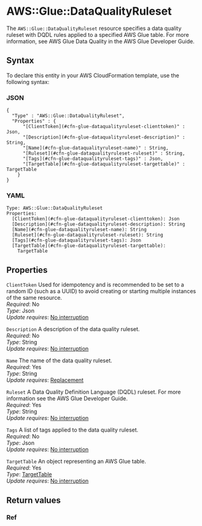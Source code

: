 # AWS::Glue::DataQualityRuleset<a name="aws-resource-glue-dataqualityruleset"></a>

The `AWS::Glue::DataQualityRuleset` resource specifies a data quality ruleset with DQDL rules applied to a specified AWS Glue table\. For more information, see AWS Glue Data Quality in the AWS Glue Developer Guide\.

## Syntax<a name="aws-resource-glue-dataqualityruleset-syntax"></a>

To declare this entity in your AWS CloudFormation template, use the following syntax:

### JSON<a name="aws-resource-glue-dataqualityruleset-syntax.json"></a>

```
{
  "Type" : "AWS::Glue::DataQualityRuleset",
  "Properties" : {
      "[ClientToken](#cfn-glue-dataqualityruleset-clienttoken)" : Json,
      "[Description](#cfn-glue-dataqualityruleset-description)" : String,
      "[Name](#cfn-glue-dataqualityruleset-name)" : String,
      "[Ruleset](#cfn-glue-dataqualityruleset-ruleset)" : String,
      "[Tags](#cfn-glue-dataqualityruleset-tags)" : Json,
      "[TargetTable](#cfn-glue-dataqualityruleset-targettable)" : TargetTable
    }
}
```

### YAML<a name="aws-resource-glue-dataqualityruleset-syntax.yaml"></a>

```
Type: AWS::Glue::DataQualityRuleset
Properties: 
  [ClientToken](#cfn-glue-dataqualityruleset-clienttoken): Json
  [Description](#cfn-glue-dataqualityruleset-description): String
  [Name](#cfn-glue-dataqualityruleset-name): String
  [Ruleset](#cfn-glue-dataqualityruleset-ruleset): String
  [Tags](#cfn-glue-dataqualityruleset-tags): Json
  [TargetTable](#cfn-glue-dataqualityruleset-targettable): 
    TargetTable
```

## Properties<a name="aws-resource-glue-dataqualityruleset-properties"></a>

`ClientToken`  <a name="cfn-glue-dataqualityruleset-clienttoken"></a>
Used for idempotency and is recommended to be set to a random ID \(such as a UUID\) to avoid creating or starting multiple instances of the same resource\.  
*Required*: No  
*Type*: Json  
*Update requires*: [No interruption](https://docs.aws.amazon.com/AWSCloudFormation/latest/UserGuide/using-cfn-updating-stacks-update-behaviors.html#update-no-interrupt)

`Description`  <a name="cfn-glue-dataqualityruleset-description"></a>
A description of the data quality ruleset\.  
*Required*: No  
*Type*: String  
*Update requires*: [No interruption](https://docs.aws.amazon.com/AWSCloudFormation/latest/UserGuide/using-cfn-updating-stacks-update-behaviors.html#update-no-interrupt)

`Name`  <a name="cfn-glue-dataqualityruleset-name"></a>
The name of the data quality ruleset\.  
*Required*: Yes  
*Type*: String  
*Update requires*: [Replacement](https://docs.aws.amazon.com/AWSCloudFormation/latest/UserGuide/using-cfn-updating-stacks-update-behaviors.html#update-replacement)

`Ruleset`  <a name="cfn-glue-dataqualityruleset-ruleset"></a>
A Data Quality Definition Language \(DQDL\) ruleset\. For more information see the AWS Glue Developer Guide\.  
*Required*: Yes  
*Type*: String  
*Update requires*: [No interruption](https://docs.aws.amazon.com/AWSCloudFormation/latest/UserGuide/using-cfn-updating-stacks-update-behaviors.html#update-no-interrupt)

`Tags`  <a name="cfn-glue-dataqualityruleset-tags"></a>
A list of tags applied to the data quality ruleset\.  
*Required*: No  
*Type*: Json  
*Update requires*: [No interruption](https://docs.aws.amazon.com/AWSCloudFormation/latest/UserGuide/using-cfn-updating-stacks-update-behaviors.html#update-no-interrupt)

`TargetTable`  <a name="cfn-glue-dataqualityruleset-targettable"></a>
An object representing an AWS Glue table\.  
*Required*: Yes  
*Type*: [TargetTable](aws-properties-glue-dataqualityruleset-targettable.md)  
*Update requires*: [No interruption](https://docs.aws.amazon.com/AWSCloudFormation/latest/UserGuide/using-cfn-updating-stacks-update-behaviors.html#update-no-interrupt)

## Return values<a name="aws-resource-glue-dataqualityruleset-return-values"></a>

### Ref<a name="aws-resource-glue-dataqualityruleset-return-values-ref"></a>